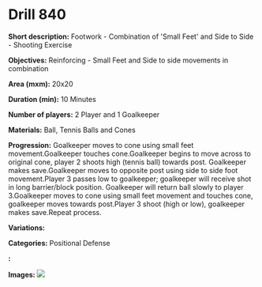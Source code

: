 # Drill 840

**Short description:**
Footwork - Combination of 'Small Feet' and Side to Side -  Shooting Exercise

**Objectives:**
Reinforcing - Small Feet and Side to side movements in combination

**Area (mxm):**
20x20

**Duration (min):**
10 Minutes

**Number of players:**
2 Player and 1 Goalkeeper

**Materials:**
Ball, Tennis Balls and Cones

**Progression:**
Goalkeeper moves to cone using small feet movement.Goalkeeper touches cone.Goalkeeper begins to move across to original cone, player 2 shoots high (tennis ball) towards post. Goalkeeper makes save.Goalkeeper moves to opposite post using side to side foot movement.Player 3 passes low to goalkeeper; goalkeeper will receive shot in long barrier/block position. Goalkeeper will return ball slowly to player 3.Goalkeeper moves to cone using small feet movement and touches cone, goalkeeper moves towards post.Player 3 shoot (high or low), goalkeeper makes save.Repeat process.

**Variations:**


**Categories:**
Positional Defense

**:**


**Images:**
![](https://www.coachingfutsal.com/\images\f813ca53cd85ef78031528e8c9b9f92f5b2c76bf3718c9c4101523726c06e67e5510528525c61d352e2091d772c7d633f0b9a558823ea01f5267f294af347de35045e2b77de11.png)

